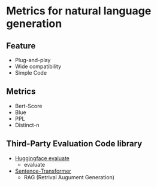 # Metrics for natural language generation
## Feature
* Plug-and-play
* Wide compatibility
* Simple Code

## Metrics 
* Bert-Score
* Blue
* PPL
* Distinct-n

## Third-Party Evaluation Code library
* [Huggingface evaluate](https://huggingface.co/docs/evaluate/index)
  * evaluate
* [Sentence-Transformer](https://sbert.net/docs/sentence_transformer/usage/semantic_textual_similarity.html)
  * RAG (Retrival Augument Generation)
